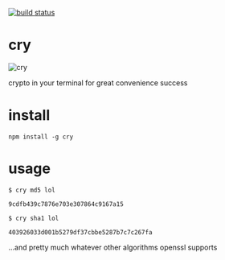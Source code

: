 [![build status](https://secure.travis-ci.org/ecto/cry.png)](http://travis-ci.org/ecto/cry)
# cry

![cry](http://i.imgur.com/E87CE.jpg)

crypto in your terminal for great convenience success

# install

    npm install -g cry

# usage

````
$ cry md5 lol

9cdfb439c7876e703e307864c9167a15

$ cry sha1 lol

403926033d001b5279df37cbbe5287b7c7c267fa
````

...and pretty much whatever other algorithms openssl supports
